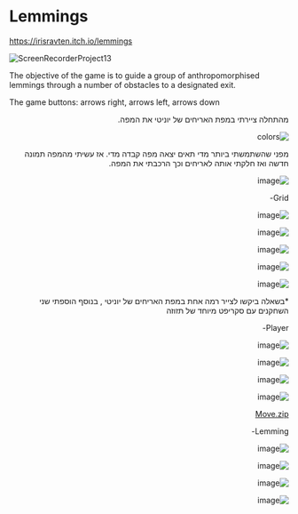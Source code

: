# Lemmings
https://irisravten.itch.io/lemmings

![ScreenRecorderProject13](https://user-images.githubusercontent.com/30858011/102208596-4a93f280-3ed8-11eb-9482-e7c30afc5a8f.gif)


The objective of the game is to guide a group of anthropomorphised lemmings through a number of obstacles to a designated exit.

The game buttons: arrows right, arrows left, arrows down

<div dir='rtl' lang='he'>
  
  מהתחלה ציירתי במפת האריחים של יוניטי את המפה.
  
  ![colors](https://user-images.githubusercontent.com/30858011/102213057-d577eb80-3ede-11eb-9ff1-68c2df41d943.png)
  
  מפני שהשתמשתי ביותר מדי תאים יצאה מפה קבדה מדי. אז עשיתי מהמפה תמונה חדשה ואז חלקתי אותה לאריחים וכך הרכבתי את המפה.
  
  
![image](https://user-images.githubusercontent.com/30858011/102212690-44087980-3ede-11eb-80a7-67b5ec8f5beb.png)

  
  Grid-
  
  ![image](https://user-images.githubusercontent.com/30858011/102210753-474e3600-3edb-11eb-9dcb-57b5796702ae.png)
  
  ![image](https://user-images.githubusercontent.com/30858011/102210843-62b94100-3edb-11eb-8b86-bf791aadb3c5.png)
  
  ![image](https://user-images.githubusercontent.com/30858011/102210893-74024d80-3edb-11eb-810c-850b3dd3925d.png)
  
  ![image](https://user-images.githubusercontent.com/30858011/102210964-8da39500-3edb-11eb-9f7d-97186999673b.png)

![image](https://user-images.githubusercontent.com/30858011/102211018-a14efb80-3edb-11eb-8520-a0eada2bb68f.png)

*בשאלה ביקשו לצייר רמה אחת במפת האריחים של יוניטי , בנוסף הוספתי שני השחקנים עם סקריפט מיוחד של תזוזה


Player-


![image](https://user-images.githubusercontent.com/30858011/102211234-0145a200-3edc-11eb-9a33-6ce350277e1b.png)

![image](https://user-images.githubusercontent.com/30858011/102211273-10c4eb00-3edc-11eb-8bbb-b0ecd8ff360a.png)

![image](https://user-images.githubusercontent.com/30858011/102211357-26d2ab80-3edc-11eb-8a63-763259a7711a.png)


![image](https://user-images.githubusercontent.com/30858011/102211402-3b16a880-3edc-11eb-8a61-6de14451246f.png)


[Move.zip](https://github.com/PlayGameAriel/Lemmings/files/5695576/Move.zip)


Lemming-


![image](https://user-images.githubusercontent.com/30858011/102212262-939a7580-3edd-11eb-83ef-ee7032fc66c1.png)

![image](https://user-images.githubusercontent.com/30858011/102212293-a4e38200-3edd-11eb-9646-7f80a028357c.png)


![image](https://user-images.githubusercontent.com/30858011/102212330-b593f800-3edd-11eb-9d1e-e8da9999e570.png)

![image](https://user-images.githubusercontent.com/30858011/102212377-cba1b880-3edd-11eb-81f6-34079a0732c0.png)




  
 </div>
